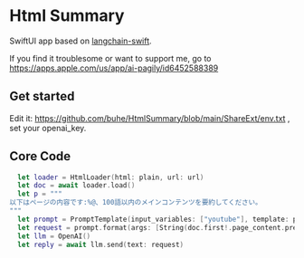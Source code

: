 # Html Summary
SwiftUI app based on [langchain-swift](https://github.com/buhe/langchain-swift).

If you find it troublesome or want to support me, go to https://apps.apple.com/us/app/ai-pagily/id6452588389

## Get started
Edit it: https://github.com/buhe/HtmlSummary/blob/main/ShareExt/env.txt , set your openai_key.

## Core Code
```swift
  let loader = HtmlLoader(html: plain, url: url)
  let doc = await loader.load()
  let p = """
以下はページの内容です:%@、100語以内のメインコンテンツを要約してください。
"""
  let prompt = PromptTemplate(input_variables: ["youtube"], template: p)
  let request = prompt.format(args: [String(doc.first!.page_content.prefix(2000))])
  let llm = OpenAI()
  let reply = await llm.send(text: request)
```
